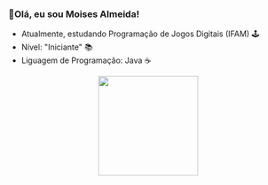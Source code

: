 ### 📍Olá, eu sou Moises Almeida!

- Atualmente, estudando Programação de Jogos Digitais (IFAM) 🕹
- Nível: "Iniciante" 📚
- Liguagem de Programação: Java ☕

<div align="center">
  <a href="https://github.com/moiseslx/">
  <img height="180em" src="https://github-readme-stats.vercel.app/api?username=moiseslx&show_icons=true&theme=dark&include_all_commits=true&count_private=true"/>
</div>
